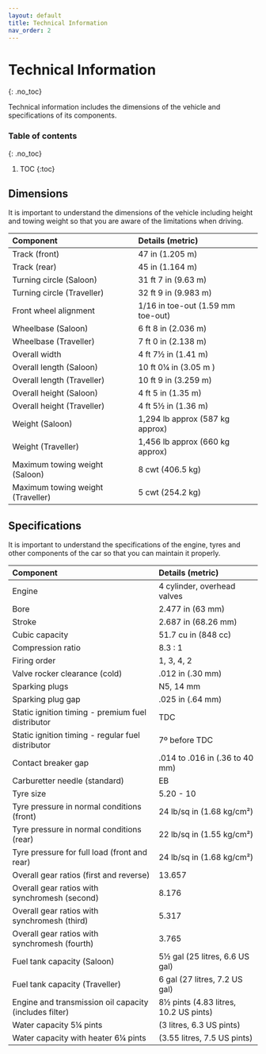 ```yaml
---
layout: default
title: Technical Information
nav_order: 2
---
```


# Technical Information
{: .no_toc}

Technical information includes the dimensions of the vehicle and specifications of its components.

### Table of contents
{: .no_toc}

1. TOC
{:toc}

## Dimensions
<!-- omit in toc -->

It is important to understand the dimensions of the vehicle including height and towing weight so that you are aware of the limitations when driving.

| Component | Details (metric) |
|:----------|:-----------------|
| Track (front) | 47 in (1.205 m) |
| Track (rear) | 45 in (1.164 m) |
| Turning circle (Saloon) | 31 ft 7 in (9.63 m) |
| Turning circle (Traveller) | 32 ft 9 in (9.983 m) |
| Front wheel alignment | 1/16 in toe-out (1.59 mm toe-out) |
| Wheelbase (Saloon) | 6 ft 8 in (2.036 m) |
| Wheelbase (Traveller) | 7 ft 0 in (2.138 m) |
| Overall width | 4 ft 7½ in (1.41 m) |
| Overall length (Saloon) | 10 ft 0¼ in (3.05 m ) |
| Overall length (Traveller) | 10 ft 9 in (3.259 m) |
| Overall height (Saloon) | 4 ft 5 in (1.35 m) |
| Overall height (Traveller) | 4 ft 5½ in (1.36 m) |
| Weight (Saloon) | 1,294 lb approx (587 kg approx) |
| Weight (Traveller) | 1,456 lb approx (660 kg approx) |
| Maximum towing weight (Saloon) | 8 cwt (406.5 kg) |
| Maximum towing weight (Traveller) | 5 cwt (254.2 kg) |

## Specifications

It is important to understand the specifications of the engine, tyres and other components of the car so that you can maintain it properly.

| Component | Details (metric) |
|:----------|:-----------------|
| Engine | 4 cylinder, overhead valves |
| Bore | 2.477 in (63 mm) |
| Stroke | 2.687 in (68.26 mm) |
| Cubic capacity | 51.7 cu in (848 cc) |
| Compression ratio | 8.3 : 1 |
| Firing order | 1, 3, 4, 2 |
| Valve rocker clearance (cold) | .012 in (.30 mm) |
| Sparking plugs | N5, 14 mm |
| Sparking plug gap | .025 in (.64 mm) |
| Static ignition timing - premium fuel distributor | TDC |
| Static ignition timing - regular fuel distributor | 7º before TDC |
| Contact breaker gap | .014 to .016 in (.36 to 40 mm) |
| Carburetter needle (standard) | EB |
| Tyre size | 5.20 - 10 |
| Tyre pressure in normal conditions (front) | 24 lb/sq in (1.68 kg/cm²) |
| Tyre pressure in normal conditions (rear) | 22 lb/sq in (1.55 kg/cm²) |
| Tyre pressure for full load (front and rear) | 24 lb/sq in (1.68 kg/cm²) |
| Overall gear ratios (first and reverse) | 13.657 |
| Overall gear ratios with synchromesh (second) | 8.176 |
| Overall gear ratios with synchromesh (third) | 5.317 |
| Overall gear ratios with synchromesh (fourth) | 3.765 |
| Fuel tank capacity (Saloon) | 5½ gal (25 litres, 6.6 US gal) |
| Fuel tank capacity (Traveller) | 6 gal (27 litres, 7.2 US gal) |
| Engine and transmission oil capacity (includes filter) | 8½ pints (4.83 litres, 10.2 US pints) |
| Water capacity 5¼ pints | (3 litres, 6.3 US pints) |
| Water capacity with heater 6¼ pints | (3.55 litres, 7.5 US pints) |